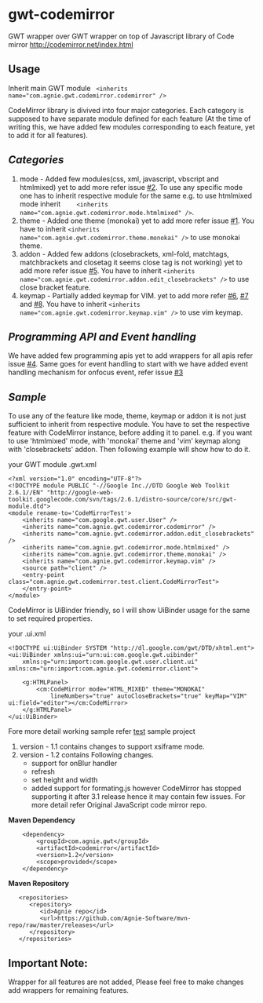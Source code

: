 gwt-codemirror
===========


   GWT wrapper over GWT wrapper on top of Javascript library of Code mirror http://codemirror.net/index.html 
   
**Usage**
--------
Inherit main GWT module ```	<inherits name="com.agnie.gwt.codemirror.codemirror" />```

CodeMirror library is divived into four major categories. Each category is supposed to have separate module defined for each feature (At the time of writing this, we have added few modules corresponding to each feature, yet to add it for all features).

*Categories*
------------
1. mode - Added few modules(css, xml, javascript, vbscript and htmlmixed) yet to add more refer issue [#2](https://github.com/Agnie-Software/gwt-codemirror/issues/2). To use any specific mode one has to inherit respective module for the same e.g. to use htmlmixed mode inherit ```	<inherits name="com.agnie.gwt.codemirror.mode.htmlmixed" />```.
2. theme - Added one theme (monokai) yet to add more refer issue [#1](https://github.com/Agnie-Software/gwt-codemirror/issues/1). You have to inherit ```<inherits name="com.agnie.gwt.codemirror.theme.monokai" />``` to use monokai theme.
3. addon - Added few addons (closebrackets, xml-fold, matchtags, matchbrackets and closetag it seems close tag is not working) yet to add more refer issue [#5](https://github.com/Agnie-Software/gwt-codemirror/issues/5). You have to inherit  ```<inherits name="com.agnie.gwt.codemirror.addon.edit_closebrackets" />``` to use close bracket feature.
4. keymap - Partially added keymap for VIM. yet to add more refer [#6](https://github.com/Agnie-Software/gwt-codemirror/issues/6), [#7](https://github.com/Agnie-Software/gwt-codemirror/issues/7) and [#8](https://github.com/Agnie-Software/gwt-codemirror/issues/8). You have to inherit ```<inherits name="com.agnie.gwt.codemirror.keymap.vim" />``` to use vim keymap. 


*Programming API and Event handling*
------------------------------------
We have added few programming apis yet to add wrappers for all apis refer issue [#4](https://github.com/Agnie-Software/gwt-codemirror/issues/4). Same goes for event handling to start with we have added event handling mechanism for onfocus event, refer issue [#3](https://github.com/Agnie-Software/gwt-codemirror/issues/3)
     

*Sample*
--------
To use any of the feature like mode, theme, keymap or addon it is not just sufficient to inherit from respective module. You have to set the respective feature with CodeMirror instance, before adding it to panel. e.g. if you want to use 'htmlmixed' mode, with 'monokai' theme and 'vim' keymap along with 'closebrackets' addon. Then following example will show how to do it.
    

your GWT module .gwt.xml

```
<?xml version="1.0" encoding="UTF-8"?>
<!DOCTYPE module PUBLIC "-//Google Inc.//DTD Google Web Toolkit 2.6.1//EN" "http://google-web-toolkit.googlecode.com/svn/tags/2.6.1/distro-source/core/src/gwt-module.dtd">
<module rename-to='CodeMirrorTest'>
	<inherits name="com.google.gwt.user.User" />
	<inherits name="com.agnie.gwt.codemirror.codemirror" />
	<inherits name="com.agnie.gwt.codemirror.addon.edit_closebrackets" />
	<inherits name="com.agnie.gwt.codemirror.mode.htmlmixed" />
	<inherits name="com.agnie.gwt.codemirror.theme.monokai" />
	<inherits name="com.agnie.gwt.codemirror.keymap.vim" />
	<source path="client" />
	<entry-point class="com.agnie.gwt.codemirror.test.client.CodeMirrorTest">
	</entry-point>
</module>
```

CodeMirror is UiBinder friendly, so I will show UiBinder usage for the same to set required properties.

your .ui.xml

```
<!DOCTYPE ui:UiBinder SYSTEM "http://dl.google.com/gwt/DTD/xhtml.ent">
<ui:UiBinder xmlns:ui="urn:ui:com.google.gwt.uibinder"
	xmlns:g="urn:import:com.google.gwt.user.client.ui" xmlns:cm="urn:import:com.agnie.gwt.codemirror.client">

	<g:HTMLPanel>
		<cm:CodeMirror mode="HTML_MIXED" theme="MONOKAI"
			lineNumbers="true" autoCloseBrackets="true" keyMap="VIM" ui:field="editor"></cm:CodeMirror>
	</g:HTMLPanel>
</ui:UiBinder> 
```

Fore more detail working sample refer [test](https://github.com/Agnie-Software/gwt-codemirror/tree/master/test) sample project

1. version - 1.1 contains changes to support xsiframe mode.
2. version - 1.2 contains Following changes.
	- support for onBlur handler
	- refresh
	- set height and width
	- added support for formating.js however CodeMirror has stopped supporting it after 3.1 release hence it may contain few issues. For more detail refer Original JavaScript code mirror repo.

**Maven Dependency**
```
	<dependency>
		<groupId>com.agnie.gwt</groupId>
		<artifactId>codemirror</artifactId>
		<version>1.2</version>
		<scope>provided</scope>
	</dependency>
```

**Maven Repository**

```
   <repositories>
      <repository>
         <id>Agnie repo</id>
         <url>https://github.com/Agnie-Software/mvn-repo/raw/master/releases</url>
      </repository>
   </repositories>
```

**Important Note:** 
------
Wrapper for all features are not added, Please feel free to make changes add wrappers for remaining features.

